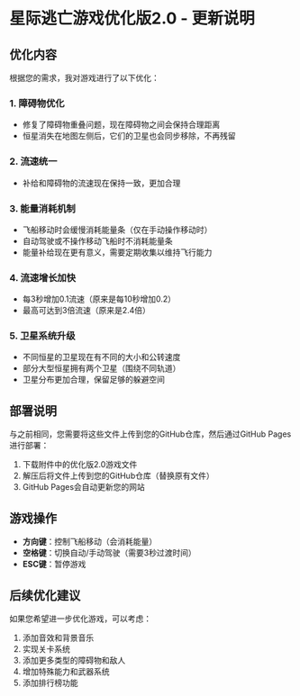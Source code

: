 # 星际逃亡游戏优化版2.0 - 更新说明

## 优化内容

根据您的需求，我对游戏进行了以下优化：

### 1. 障碍物优化
- 修复了障碍物重叠问题，现在障碍物之间会保持合理距离
- 恒星消失在地图左侧后，它们的卫星也会同步移除，不再残留

### 2. 流速统一
- 补给和障碍物的流速现在保持一致，更加合理

### 3. 能量消耗机制
- 飞船移动时会缓慢消耗能量条（仅在手动操作移动时）
- 自动驾驶或不操作移动飞船时不消耗能量条
- 能量补给现在更有意义，需要定期收集以维持飞行能力

### 4. 流速增长加快
- 每3秒增加0.1流速（原来是每10秒增加0.2）
- 最高可达到3倍流速（原来是2.4倍）

### 5. 卫星系统升级
- 不同恒星的卫星现在有不同的大小和公转速度
- 部分大型恒星拥有两个卫星（围绕不同轨道）
- 卫星分布更加合理，保留足够的躲避空间

## 部署说明

与之前相同，您需要将这些文件上传到您的GitHub仓库，然后通过GitHub Pages进行部署：

1. 下载附件中的优化版2.0游戏文件
2. 解压后将文件上传到您的GitHub仓库（替换原有文件）
3. GitHub Pages会自动更新您的网站

## 游戏操作

- **方向键**：控制飞船移动（会消耗能量）
- **空格键**：切换自动/手动驾驶（需要3秒过渡时间）
- **ESC键**：暂停游戏

## 后续优化建议

如果您希望进一步优化游戏，可以考虑：

1. 添加音效和背景音乐
2. 实现关卡系统
3. 添加更多类型的障碍物和敌人
4. 增加特殊能力和武器系统
5. 添加排行榜功能
